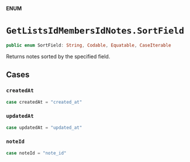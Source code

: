 **ENUM**

# `GetListsIdMembersIdNotes.SortField`

```swift
public enum SortField: String, Codable, Equatable, CaseIterable
```

Returns notes sorted by the specified field.

## Cases
### `createdAt`

```swift
case createdAt = "created_at"
```

### `updatedAt`

```swift
case updatedAt = "updated_at"
```

### `noteId`

```swift
case noteId = "note_id"
```
